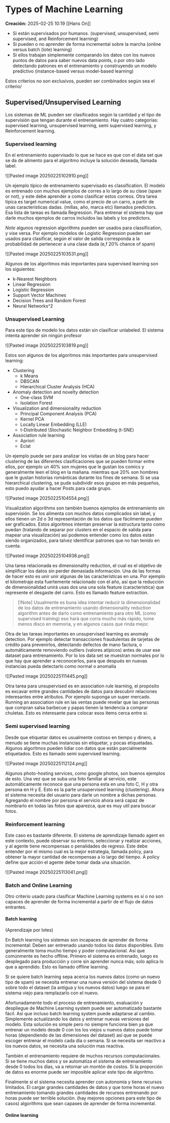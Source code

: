 # Types of Machine Learning

**Creación:** 2025-02-25 10:19
[[Hans On]]

- Si están supervisados por humanos. (supervised, unsupervised, semi supervised, and Reinforcement learning)
- Si pueden o no aprender de forma incremental sobre la marcha (online versus batch (lote) learning)
- Si ellos trabajan simplemente comparando los datos con los nuevos puntos de datos para saber nuevos data points, o por otro lado detectando patrones en el entrenamiento y construyendo un modelo predictivo (instance-based versus model-based learning)

Estos criterios no son exclusivos, pueden ser combinados según sea el criterio/

## Supervised/Unsupervised Learning

Los sistemas de ML pueden ser clasificados según la cantidad y el tipo de supervisión que tengan durante el entrenamiento. Hay cuatro categorías: supervised learning, unsupervised learning, semi supervised learning, y Reinforcement learning. 

### Supervised learning 

En el entrenamiento supervisado lo que se hace es que con el data set que se da de alimento para el algoritmo incluye la solución deseada, llamada label. 

![[Pasted image 20250225102910.png]]

Un ejemplo típico de entrenamiento supervisado es classification. El modelo es entrenado con muchos ejemplos de corres a lo largo de su clase (spam or not), y este debe aprender a como clasificar estos correos. Otra tarea típica es target numerical value, como el precio de un carro, a partir de unas características dadas. (millas, año, marca etc) llamados predictors. Esa lista de tareas es llamada Regression. Para entrenar el sistema hay que darle muchos ejemplos de carros incluidos las labels y los predictors.

*Note* algunos regression algorithms pueden ser usados para classification, y vise versa. Por ejemplo modelos de Logistic Regression pueden ser usados para clasificar, según el valor de salida corresponda a la probabilidad de pertenecer a una clase dada (e,f 20% chance of spam)

![[Pasted image 20250225103531.png]]

Algunos de los algoritmos más importantes para supervised learning son los siguientes: 

- k-Nearest Neighbors
- Linear Regression 
- Logistic Regression 
- Support Vector Machines 
- Decision Trees and Random Forest
- Neural Networks^2

### Unsupervised Learning 

Para este tipo de modelo los datos están sin clasificar unlabeled. El sistema intenta aprender sin ningún profesor 

![[Pasted image 20250225103819.png]]

Estos son algunos de los algoritmos más importantes para unsupervised learning: 

- Clustering 
	- k Means 
	- DBSCAN
	- Hierarchical Cluster Analysis (HCA)
- Anomaly detection and novelty detection 
	- One-class SVM
	- Isolation Forest 
- Visualization and dimensionality reduction
	- Principal Component Analysis (PCA)
	- Kernel PCA
	- Locally Linear Embedding (LLE)
	- t-Distributed \Stochastic Neighbor Embedding (t-SNE)
- Association rule learning
	- Apriori
	- Eclat

Un ejemplo puede ser para analizar los visitas de un blog para hacer clustering de las diferentes clasificaciones que se pueden formar entre ellos, por ejemplo un 40% son mujeres que le gustan los comics y generalmente leen el blog en la mañana. mientras que 20% son hombres que le gustan historias románticas durante los fines de semana. Si se usa hierarchical clustering, se pude subdividir esos grupos en más pequeños, esto puedo ayudar a hacer Posts para cada grupo. 

![[Pasted image 20250225104554.png]]

Visualization algorithms son también buenos ejemplos de entrenamiento sin supervisión. Se los alimenta con muchos datos complicados sin label, y ellos tienen un 2d o 3d representación de los datos que fácilmente pueden ser graficados. Estos algoritmos intentan preservar la estructura tanto como puedan (tratando de separar por clusters en el espacio de salida para mapear una visualización) así podemos entender como los datos están siendo organizados, para talvez identificar patrones que no han tenido en cuenta. 

![[Pasted image 20250225104938.png]]

Una tarea relacionada es dimensionality reduction, el cual es el objetivo de simplificar los datos sin perder demasiada información. Una de las formas de hacer esto es unir unir algunas de las características en una. Por ejemplo el kilometraje esta fuertemente relacionado con el año, así que la reducción de dimensionalidad unirá usas dos una una sola feature (característica) que represente el desgaste del carro. Esto es llamado feature extraction. 

>[!Note] Usualmente es buna idea intentar reducir la dimensionalidad de los datos de entrenamiento usando dimensionality reduction algorithm antes de darlo como entrenamiento para otro ML (como supervised training)  eso hará que corra mucho más rápido, tome menos disco en memoria, y en algunos casos que rinda mejor. 

Otra de las tareas importantes en unsupervised learning es anomaly detection. Por ejemplo detectar transacciones fraudulentas de tarjetas de crédito para prevenirlos, detectando defectos de mano factura, o automáticamente removiendo outliers (valores atípicos) antes de usar ese dataset para entrenamiento. Por lo los data set se muestran normales por lo que hay que aprender a reconocerlos, para que después en nuevas instancias pueda detectarlo como normal o anomalía 

![[Pasted image 20250225111445.png]]

Otra tarea para unsupervised es en association rule learning, el propósito es excavar entre grandes cantidades de datos para descubrir relaciones interesantes entre atributos. Por ejemplo suponga un super mercado. Running an association rule en las ventas puede revelar que las personas que compran salsa barbecue y papas tienen la tendencia a comprar chuletas. Esto es interesante para colocar esos items cerca entre si. 

### Semi supervised learning 

Desde que etiquetar datos es usualmente costoso en tiempo y dinero, a menudo se tiene muchas instancias sin etiquetar, y pocas etiquetadas. Algunos algoritmos pueden lidiar con datos que están parcialmente etiquetados. Esto es llamado semi supervised learning. 

![[Pasted image 20250225112124.png]]

Algunos photo-hosting services, como google photos, son buenos ejemplos de esto. Una vez que se suba una foto familiar al servicio, este automáticamente reconoce que una persona esta en una foto C, H y otra persona en H y E. Esto es la parte unsupervised learning (clustering). Ahora el sistema necesita del usuario para darle un nombre a dichas personas. Agregando el nombre por persona el servicio ahora será capaz de nombrarlo en todas las fotos que aparezca, que es muy util para buscar fotos. 

### Reinforcement learning

Este caso es bastante diferente. El sistema de aprendizaje llamado agent en este contexto, puede observar su entorno, seleccionar y realizar acciones, y al agente tiene recompensas o penalidades de regreso. Este debe entender por el mismo cual es la mejor estrategia, llamada policy, para obtener la mayor cantidad de recompensas a lo largo del tiempo. A policy define que acción el agente debe tomar dada una situación. 

![[Pasted image 20250225113041.png]]

### Batch and Online Learning 

Otro criterio usado para clasificar Machine Learning systems es sí o no son capaces de aprender de forma incremental a partir de el flujo de datos entrantes. 

#### Batch learning 
(Aprendizaje por lotes) 

En Batch learning los sistemas son incapaces de aprender de forma incremental: Deben ser entrenado usando todos los datos disponibles. Esto generalmente toma mucho tiempo y poder computacional. Así que comúnmente es hecho offline. Primero el sistema es entrenado, luego es desplegado para producción y corre sin aprender nunca más; solo aplica lo que a aprendido. Esto es llamado offline learning.

Si se quiere batch learning sepa acerca los nuevos datos (como un nuevo tipo de spam) se necesita entrenar una nueva versión del sistema desde 0 sobre todo el dataset (la antigua y los nuevos datos) luego se para el sistema viejo para remplazarlo con el nuevo. 

Afortunadamente todo el proceso de entrenamiento, evaluación y despliegue de Machine Learning system puede ser automatizado bastante fácil. Así que incluso batch learning system puede adaptarse al cambio. Simplemente actualizando los datos y entrenar nuevas versiones del modelo. Esta solución es simple pero no siempre funciona bien ya que entrenar un modelo desde 0 con los los viejos u nuevos datos puede tomar horas (dependiendo de las dimensiones del dataset) así que se puede escoger entrenar el modelo cada día o semana. Si se necesita ser reactivo a los nuevos datos, se necesita una solución mas reactiva. 

También el entrenamiento requiere de muchos recursos computacionales. Si se tiene muchos datos y se automatiza el sistema de entrenamiento desde 0 todos los días, va a retornar un montón de costos. Si la proporción de datos es enorme puede ser imposible aplicar este tipo de algoritmo. 

Finalmente si el sistema necesita aprender con autonomía y tiene recursos limitados. El cargar grandes cantidades de datos y que tome horas el nuevo entrenamiento tomando grandes cantidades de recursos entrenando por horas puede ser terrible solución. (hay mejores opciones para este tipo de casos) algorithms que sean capases de aprender de forma incremental. 

#### Online learning

